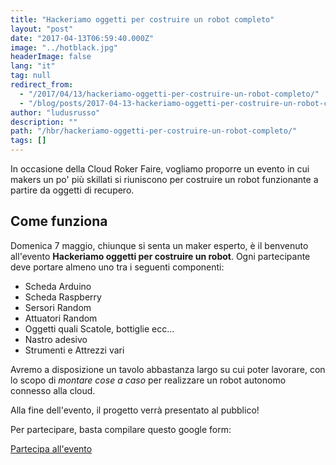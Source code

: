```yaml
---
title: "Hackeriamo oggetti per costruire un robot completo"
layout: "post"
date: "2017-04-13T06:59:40.000Z"
image: "../hotblack.jpg"
headerImage: false
lang: "it"
tag: null
redirect_from:
  - "/2017/04/13/hackeriamo-oggetti-per-costruire-un-robot-completo/"
  - "/blog/posts/2017-04-13-hackeriamo-oggetti-per-costruire-un-robot-completo"
author: "ludusrusso"
description: ""
path: "/hbr/hackeriamo-oggetti-per-costruire-un-robot-completo/"
tags: []
---
```


In occasione della Cloud Roker Faire, vogliamo proporre un evento in cui makers un po' più skillati si riuniscono per costruire un robot funzionante a partire da oggetti di recupero.

## Come funziona

Domenica 7 maggio, chiunque si senta un maker esperto, è il benvenuto all'evento **Hackeriamo oggetti per costruire un robot**. Ogni partecipante deve portare almeno uno tra i seguenti componenti:

- Scheda Arduino
- Scheda Raspberry
- Sersori Random
- Attuatori Random
- Oggetti quali Scatole, bottiglie ecc...
- Nastro adesivo
- Strumenti e Attrezzi vari

Avremo a disposizione un tavolo abbastanza largo su cui poter lavorare, con lo scopo di _montare cose a caso_ per realizzare un robot autonomo connesso alla cloud.

Alla fine dell'evento, il progetto verrà presentato al pubblico!

Per partecipare, basta compilare questo google form:

<a type="button" href="https://goo.gl/forms/Km0XwYWtqt30OdQC2" class="btn btn-bg btn-default"> Partecipa all'evento</a>
